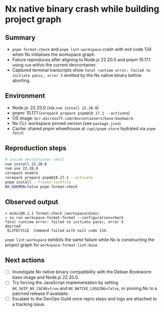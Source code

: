 # Nx native binary crash while building project graph

## Summary

- `pnpm format:check` and `pnpm lint:workspace` crash with exit code 134 when Nx initialises the workspace graph.
- Failure reproduces after aligning to Node.js 22.20.0 and pnpm 10.17.1 using `nvm` within the current devcontainer.
- Captured terminal transcripts show `fatal runtime error: failed to initiate panic, error 5`
  emitted by the Nx native binary before aborting.

## Environment

- Node.js: 22.20.0 (via `nvm install 22.20.0`)
- pnpm: 10.17.1 (`corepack prepare pnpm@10.17.1 --activate`)
- OS image: `mcr.microsoft.com/devcontainers/base:bookworm`
- Nx CLI: workspace pinned version (see `package.json`)
- Cache: shared pnpm wheelhouse at `/opt/pnpm-store` hydrated via `pnpm fetch`

## Reproduction steps

```bash
# inside devcontainer shell
nvm install 22.20.0
nvm use 22.20.0
corepack enable
corepack prepare pnpm@10.17.1 --activate
pnpm install --frozen-lockfile
NX_DAEMON=false pnpm format:check
```

## Observed output

```
> mimic@0.1.1 format:check /workspace/mimic
> nx run workspace-format:format --configuration=check
fatal runtime error: failed to initiate panic, error 5
Aborted
 ELIFECYCLE  Command failed with exit code 134.
```

`pnpm lint:workspace` exhibits the same failure while Nx is constructing the project graph for `workspace-format:lint:base`.

## Next actions

- [ ] Investigate Nx native binary compatibility with the Debian Bookworm base image and Node.js 22.20.0.
- [ ] Try forcing the JavaScript implementation by setting `NX_SKIP_NX_CACHE=true` and
      `NX_NATIVE_LOGGING=false`, or pinning Nx to a patched release if available.
- [ ] Escalate to the DevOps Guild once repro steps and logs are attached to a tracking issue.
